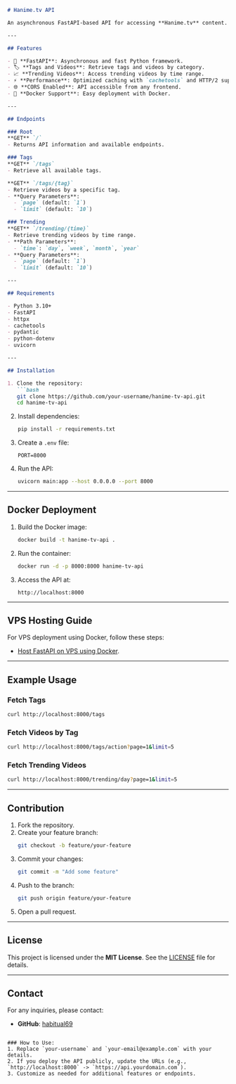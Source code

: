 ```markdown
# Hanime.tv API

An asynchronous FastAPI-based API for accessing **Hanime.tv** content. This API provides endpoints to retrieve tags, videos by tags, and trending videos. The API supports caching for optimized performance and includes middleware for CORS and GZip compression.

---

## Features

- 🚀 **FastAPI**: Asynchronous and fast Python framework.
- 🏷️ **Tags and Videos**: Retrieve tags and videos by category.
- 📈 **Trending Videos**: Access trending videos by time range.
- ⚡ **Performance**: Optimized caching with `cachetools` and HTTP/2 support via `httpx`.
- 🌐 **CORS Enabled**: API accessible from any frontend.
- 🔧 **Docker Support**: Easy deployment with Docker.

---

## Endpoints

### Root
**GET** `/`
- Returns API information and available endpoints.

### Tags
**GET** `/tags`
- Retrieve all available tags.

**GET** `/tags/{tag}`
- Retrieve videos by a specific tag.
- **Query Parameters**:
  - `page` (default: `1`)
  - `limit` (default: `10`)

### Trending
**GET** `/trending/{time}`
- Retrieve trending videos by time range.
- **Path Parameters**:
  - `time`: `day`, `week`, `month`, `year`
- **Query Parameters**:
  - `page` (default: `1`)
  - `limit` (default: `10`)

---

## Requirements

- Python 3.10+
- FastAPI
- httpx
- cachetools
- pydantic
- python-dotenv
- uvicorn

---

## Installation

1. Clone the repository:
   ```bash
   git clone https://github.com/your-username/hanime-tv-api.git
   cd hanime-tv-api
   ```

2. Install dependencies:
   ```bash
   pip install -r requirements.txt
   ```

3. Create a `.env` file:
   ```plaintext
   PORT=8000
   ```

4. Run the API:
   ```bash
   uvicorn main:app --host 0.0.0.0 --port 8000
   ```

---

## Docker Deployment

1. Build the Docker image:
   ```bash
   docker build -t hanime-tv-api .
   ```

2. Run the container:
   ```bash
   docker run -d -p 8000:8000 hanime-tv-api
   ```

3. Access the API at:
   ```
   http://localhost:8000
   ```

---

## VPS Hosting Guide

For VPS deployment using Docker, follow these steps:
- [Host FastAPI on VPS using Docker](https://fastapi.tiangolo.com/deployment/docker/).

---

## Example Usage

### Fetch Tags
```bash
curl http://localhost:8000/tags
```

### Fetch Videos by Tag
```bash
curl http://localhost:8000/tags/action?page=1&limit=5
```

### Fetch Trending Videos
```bash
curl http://localhost:8000/trending/day?page=1&limit=5
```

---

## Contribution

1. Fork the repository.
2. Create your feature branch:
   ```bash
   git checkout -b feature/your-feature
   ```
3. Commit your changes:
   ```bash
   git commit -m "Add some feature"
   ```
4. Push to the branch:
   ```bash
   git push origin feature/your-feature
   ```
5. Open a pull request.

---

## License

This project is licensed under the **MIT License**. See the [LICENSE](LICENSE) file for details.

---

## Contact

For any inquiries, please contact:
- **GitHub**: [habitual69](https://github.com/habitual69)
```

### How to Use:
1. Replace `your-username` and `your-email@example.com` with your details.
2. If you deploy the API publicly, update the URLs (e.g., `http://localhost:8000` -> `https://api.yourdomain.com`).
3. Customize as needed for additional features or endpoints.
